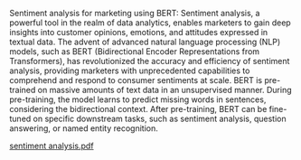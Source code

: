 Sentiment analysis for marketing using BERT:
   Sentiment analysis, a powerful tool in the realm of data analytics, enables marketers to gain deep insights into customer opinions, emotions, and attitudes expressed in textual data. The advent of advanced natural language processing (NLP) models, such as BERT (Bidirectional Encoder Representations from Transformers), has revolutionized the accuracy and efficiency of sentiment analysis, providing marketers with unprecedented capabilities to comprehend and respond to consumer sentiments at scale.
   BERT is pre-trained on massive amounts of text data in an unsupervised manner. During pre-training, the model learns to predict missing words in sentences, considering the bidirectional context. After pre-training, BERT can be fine-tuned on specific downstream tasks, such as sentiment analysis, question answering, or named entity recognition.


[sentiment analysis.pdf](https://github.com/Anbarasi04/AI_Phase-1/files/13335938/sentiment.analysis.pdf)
